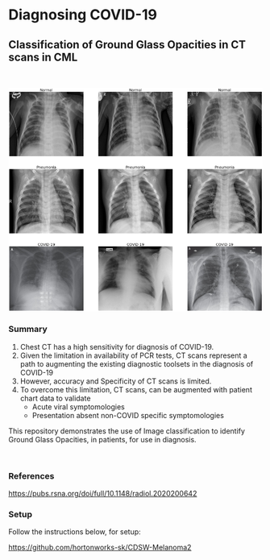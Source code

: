 # Diagnosing COVID-19 
## Classification of Ground Glass Opacities in CT scans in CML  



<BR>

<p align="center"><img src="images/CT_Scans.png" width="600"></p>


### Summary

1. Chest CT has a high sensitivity for diagnosis of COVID-19.
2. Given the limitation in availability of PCR tests, CT scans represent a path to augmenting the existing diagnostic toolsets in the diagnosis of COVID-19
3. However, accuracy and Specificity of CT scans is limited.  
4. To overcome this limitation, CT scans, can be augmented with patient chart data to validate 
   - Acute viral symptomologies
   - Presentation absent non-COVID specific symptomologies 

This repository demonstrates the use of Image classification to identify Ground Glass Opacities, in patients, for use in diagnosis.  

<BR>

### References

https://pubs.rsna.org/doi/full/10.1148/radiol.2020200642

### Setup

Follow the instructions below, for setup: 

https://github.com/hortonworks-sk/CDSW-Melanoma2